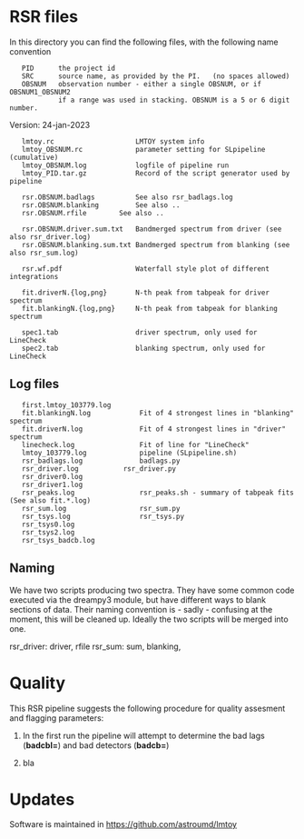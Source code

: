 # RSR files

In this directory you can find the following files, with the following name convention

       PID      the project id
       SRC      source name, as provided by the PI.   (no spaces allowed)
       OBSNUM   observation number - either a single OBSNUM, or if OBSNUM1_OBSNUM2
                if a range was used in stacking. OBSNUM is a 5 or 6 digit number.

Version:  24-jan-2023

       lmtoy.rc                    LMTOY system info
       lmtoy_OBSNUM.rc             parameter setting for SLpipeline (cumulative)
       lmtoy_OBSNUM.log            logfile of pipeline run
       lmtoy_PID.tar.gz            Record of the script generator used by pipeline

       rsr.OBSNUM.badlags          See also rsr_badlags.log
       rsr.OBSNUM.blanking         See also ..
       rsr.OBSNUM.rfile		   See also ..

       rsr.OBSNUM.driver.sum.txt   Bandmerged spectrum from driver (see also rsr_driver.log)
       rsr.OBSNUM.blanking.sum.txt Bandmerged spectrum from blanking (see also rsr_sum.log)

       rsr.wf.pdf                  Waterfall style plot of different integrations

       fit.driverN.{log,png}       N-th peak from tabpeak for driver spectrum
       fit.blankingN.{log,png}     N-th peak from tabpeak for blanking spectrum

       spec1.tab                   driver spectrum, only used for LineCheck
       spec2.tab                   blanking spectrum, only used for LineCheck

## Log files

       first.lmtoy_103779.log
       fit.blankingN.log            Fit of 4 strongest lines in "blanking" spectrum
       fit.driverN.log              Fit of 4 strongest lines in "driver" spectrum
       linecheck.log                Fit of line for "LineCheck"
       lmtoy_103779.log             pipeline (SLpipeline.sh)
       rsr_badlags.log              badlags.py
       rsr_driver.log		    rsr_driver.py
       rsr_driver0.log
       rsr_driver1.log
       rsr_peaks.log                rsr_peaks.sh - summary of tabpeak fits (See also fit.*.log)
       rsr_sum.log                  rsr_sum.py
       rsr_tsys.log                 rsr_tsys.py
       rsr_tsys0.log
       rsr_tsys2.log
       rsr_tsys_badcb.log

## Naming

We have two scripts producing two spectra. They have some common code executed via the dreampy3 module,
but have different ways to blank sections of data. Their naming convention is - sadly - confusing at
the moment, this will be cleaned up. Ideally the two scripts will be merged into one.

rsr_driver:    driver, rfile
rsr_sum:       sum, blanking, 

# Quality

This RSR pipeline suggests the following procedure for quality
assesment and flagging parameters:

1. In the first run the pipeline will attempt to determine the bad lags (**badcbl=**) and 
   bad detectors (**badcb=**)
   
2. bla


   
# Updates

Software is maintained in https://github.com/astroumd/lmtoy 
